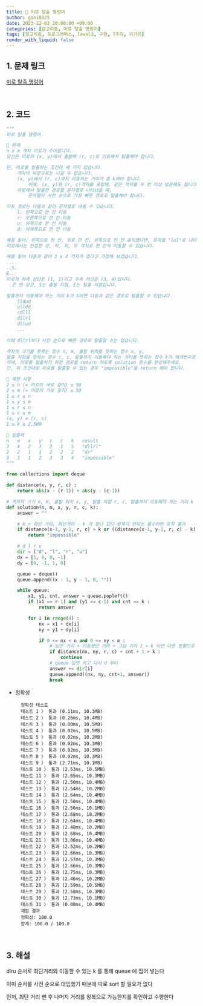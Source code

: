 ```yaml
---
title: 🐢 미로 탈출 명렁어
author: gani0325
date: 2023-12-03 20:00:00 +09:00
categories: [알고리즘, 미로 탈출 명렁어]
tags: [알고리즘, 프로그래머스, level3, 구현, 7주차, 이가은]
render_with_liquid: false
---
```


## 1. 문제 링크

[미로 탈출 명렁어](https://school.programmers.co.kr/learn/courses/30/lessons/150365)

<br>

## 2. 코드

```python
"""
미로 탈출 명령어

💛 문제
n x m 격자 미로가 주어집니다.
당신은 미로의 (x, y)에서 출발해 (r, c)로 이동해서 탈출해야 합니다.

단, 미로를 탈출하는 조건이 세 가지 있습니다.
    격자의 바깥으로는 나갈 수 없습니다.
    (x, y)에서 (r, c)까지 이동하는 거리가 총 k여야 합니다.
        이때, (x, y)와 (r, c)격자를 포함해, 같은 격자를 두 번 이상 방문해도 됩니다.
    미로에서 탈출한 경로를 문자열로 나타냈을 때,
        문자열이 사전 순으로 가장 빠른 경로로 탈출해야 합니다.

이동 경로는 다음과 같이 문자열로 바꿀 수 있습니다.
    l: 왼쪽으로 한 칸 이동
    r: 오른쪽으로 한 칸 이동
    u: 위쪽으로 한 칸 이동
    d: 아래쪽으로 한 칸 이동

예를 들어, 왼쪽으로 한 칸, 위로 한 칸, 왼쪽으로 한 칸 움직였다면, 문자열 "lul"로 나타낼 수 있습니다.
미로에서는 인접한 상, 하, 좌, 우 격자로 한 칸씩 이동할 수 있습니다.

예를 들어 다음과 같이 3 x 4 격자가 있다고 가정해 보겠습니다.
....
..S.
E...
미로의 좌측 상단은 (1, 1)이고 우측 하단은 (3, 4)입니다.
 .은 빈 공간, S는 출발 지점, E는 탈출 지점입니다.

탈출까지 이동해야 하는 거리 k가 5라면 다음과 같은 경로로 탈출할 수 있습니다.
    lldud
    ulldd
    rdlll
    dllrl
    dllud
    ...

이때 dllrl보다 사전 순으로 빠른 경로로 탈출할 수는 없습니다.

격자의 크기를 뜻하는 정수 n, m, 출발 위치를 뜻하는 정수 x, y,
탈출 지점을 뜻하는 정수 r, c, 탈출까지 이동해야 하는 거리를 뜻하는 정수 k가 매개변수로 주어집니다.
이때, 미로를 탈출하기 위한 경로를 return 하도록 solution 함수를 완성해주세요.
단, 위 조건대로 미로를 탈출할 수 없는 경우 "impossible"을 return 해야 합니다.

🧡 제한 사항
2 ≤ n (= 미로의 세로 길이) ≤ 50
2 ≤ m (= 미로의 가로 길이) ≤ 50
1 ≤ x ≤ n
1 ≤ y ≤ m
1 ≤ r ≤ n
1 ≤ c ≤ m
(x, y) ≠ (r, c)
1 ≤ k ≤ 2,500

💚 입출력
n	m	x	y	r	c	k	result
3	4	2	3	3	1	5	"dllrl"
2	2	1	1	2	2	2	"dr"
3	3	1	2	3	3	4	"impossible"
"""

from collections import deque

def distance(x, y, r, c) :
    return abs(x - (r-1)) + abs(y - (c-1))

# 격자의 크기 n, m, 출발 위치 x, y, 탈출 지점 r, c, 탈출까지 이동해야 하는 거리 k
def solution(n, m, x, y, r, c, k):
    answer = ""

    # k > 최단 거리, 최단거리 - k 가 왔다 갔다 왕복이 안되는 홀수라면 도착 불가
    if distance(x-1, y-1, r, c) > k or ((distance(x-1, y-1, r, c) - k) % 2 == 1) :
        return "impossible"

    # d l r u
    dir = ["d", "l", "r", "u"]
    dx = [1, 0, 0, -1]
    dy = [0, -1, 1, 0]

    queue = deque()
    queue.append((x - 1, y - 1, 0, ""))

    while queue:
        x1, y1, cnt, answer = queue.popleft()
        if (x1 == r-1) and (y1 == c-1) and cnt == k :
            return answer

        for i in range(4) :
            nx = x1 + dx[i]
            ny = y1 + dy[i]

            if 0 <= nx < n and 0 <= ny < m :
                # 남은 거리 + 이동했던 거리 + 그담 거리 1 > k 이면 다른 방향으로 ㄱㄱ
                if distance(nx, ny, r, c) + cnt + 1 > k :
                    continue
                # queue 업뎃 하고 다시 d 부터
                answer += dir[i]
                queue.append((nx, ny, cnt+1, answer))
                break

```

- 정확성

        정확성 테스트
        테스트 1 〉 통과 (0.11ms, 10.3MB)
        테스트 2 〉 통과 (0.26ms, 10.4MB)
        테스트 3 〉 통과 (0.00ms, 10.5MB)
        테스트 4 〉 통과 (0.02ms, 10.5MB)
        테스트 5 〉 통과 (0.02ms, 10.2MB)
        테스트 6 〉 통과 (0.02ms, 10.3MB)
        테스트 7 〉 통과 (0.02ms, 10.3MB)
        테스트 8 〉 통과 (0.02ms, 10.3MB)
        테스트 9 〉 통과 (2.71ms, 10.1MB)
        테스트 10 〉 통과 (2.53ms, 10.5MB)
        테스트 11 〉 통과 (2.65ms, 10.3MB)
        테스트 12 〉 통과 (2.50ms, 10.4MB)
        테스트 13 〉 통과 (2.54ms, 10.2MB)
        테스트 14 〉 통과 (2.64ms, 10.4MB)
        테스트 15 〉 통과 (2.50ms, 10.4MB)
        테스트 16 〉 통과 (2.56ms, 10.1MB)
        테스트 17 〉 통과 (2.68ms, 10.2MB)
        테스트 18 〉 통과 (2.64ms, 10.4MB)
        테스트 19 〉 통과 (2.48ms, 10.2MB)
        테스트 20 〉 통과 (2.68ms, 10.4MB)
        테스트 21 〉 통과 (3.06ms, 10.4MB)
        테스트 22 〉 통과 (2.52ms, 10.2MB)
        테스트 23 〉 통과 (2.66ms, 10.3MB)
        테스트 24 〉 통과 (2.57ms, 10.3MB)
        테스트 25 〉 통과 (2.66ms, 10.3MB)
        테스트 26 〉 통과 (2.75ms, 10.3MB)
        테스트 27 〉 통과 (2.46ms, 10.2MB)
        테스트 28 〉 통과 (2.59ms, 10.5MB)
        테스트 29 〉 통과 (2.58ms, 10.3MB)
        테스트 30 〉 통과 (2.73ms, 10.1MB)
        테스트 31 〉 통과 (0.00ms, 10.4MB)
        채점 결과
        정확성: 100.0
        합계: 100.0 / 100.0

<br>

## 3. 해설

dlru 순서로 최단거리와 이동할 수 있는 k 를 통해 queue 에 집어 넣는다

이미 순서를 사전 순으로 대입했기 때문에 따로 sort 할 필요가 없다

먼저, 최단 거리 뺀 후 나머지 거리를 왕복으로 가능한지를 확인하고 수행한다

